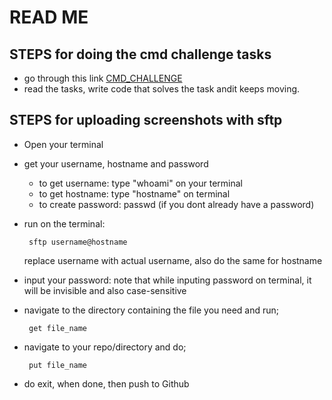 # READ ME

## STEPS for doing the cmd challenge tasks
- go through this link [CMD_CHALLENGE](https://cmdchallenge.com/#/files_starting_with_a_number)
- read the tasks, write code that solves the task andit keeps moving.

## STEPS for uploading screenshots with sftp
- Open your terminal
- get your username, hostname and password
	- to get username: type "whoami" on your terminal
	- to get hostname: type "hostname" on terminal
	- to create password: passwd (if you dont already have a password)

- run on the terminal: <pre><code> sftp username@hostname </pre></code>
replace username with actual username, also do the same for hostname

- input your password: note that while inputing password on terminal, it will be invisible and also case-sensitive
- navigate to the directory containing the file you need and run; 
	<pre><code> get file_name </pre></code>

- navigate to your repo/directory and do;
	<pre><code> put file_name </pre></code>
- do exit, when done, then push to Github
